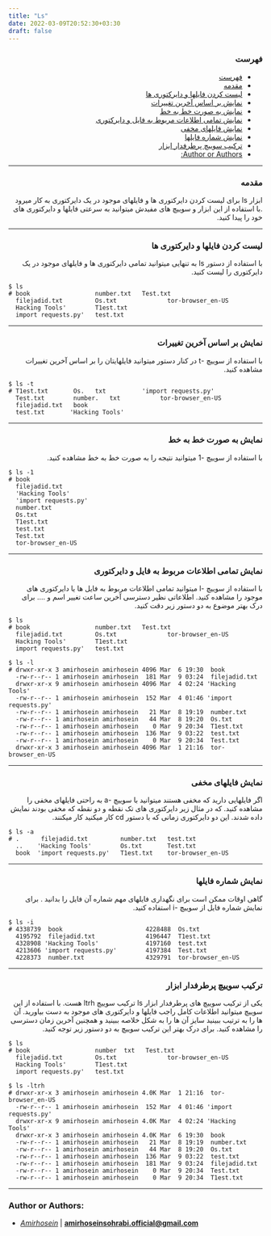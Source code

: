 ```yaml
---
title: "Ls"
date: 2022-03-09T20:52:30+03:30
draft: false
---
```


<div dir='rtl'>

### فهرست

- [فهرست](#فهرست)
- [مقدمه](#مقدمه)
- [لیست کردن فایلها و دایرکتوری ها](#لیست-کردن-فایلها-و-دایرکتوری-ها)
- [نمایش بر اساس آخرین تغییرات](#نمایش-بر-اساس-آخرین-تغییرات)
- [نمایش به صورت خط به خط](#نمایش-به-صورت-خط-به-خط)
- [نمایش تمامی اطلاعات مربوط به فایل و دایرکتوری](#نمایش-تمامی-اطلاعات-مربوط-به-فایل-و-دایرکتوری)
- [نمایش فایلهای مخفی](#نمایش-فایلهای-مخفی)
- [نمایش شماره فایلها](#نمایش-شماره-فایلها)
- [ترکیب سوییچ پرطرفدار ابزار](#ترکیب-سوییچ-پرطرفدار-ابزار)
- [Author or Authors:](#author-or-authors)
</div>


---
<div dir='rtl'>

### مقدمه
ابزار ls برای لیست کردن دایرکتوری ها و فایلهای موجود در یک دایرکتوری به کار میرود .با استفاده از این ابزار و سوییچ های مفیدش میتوانید به سرعتی فایلها و دایرکتوری های خود را پیدا کنید.
</div>


---
<div dir='rtl'>

### لیست کردن فایلها و دایرکتوری ها
با استفاده از دستور ls به تنهایی میتوانید تمامی دایرکتوری ها و فایلهای موجود در یک دایرکتوری را لیست کنید.
</div>

    $ ls
    # book                  number.txt   Test.txt
      filejadid.txt         Os.txt              tor-browser_en-US
      Hacking Tools'        T1est.txt
      import requests.py'   test.txt
                                

---
<div dir='rtl'>

### نمایش بر اساس آخرین تغییرات
با استفاده از سوییچ -t در کنار دستور میتوانید فایلهایتان را بر اساس آخرین تغییرات مشاهده کنید.
</div>

    $ ls -t
    # T1est.txt       Os.   txt          'import requests.py'
      Test.txt        number.   txt           tor-browser_en-US
      filejadid.txt   book
      test.txt       'Hacking Tools'
    

---
<div dir='rtl'>

### نمایش به صورت خط به خط
با استفاده از سوییچ -1 میتوانید نتیجه را به صورت خط به خط مشاهده کنید.
</div>

    $ ls -1
    # book
      filejadid.txt
      'Hacking Tools'
      'import requests.py'
      number.txt
      Os.txt
      T1est.txt
      test.txt
      Test.txt
      tor-browser_en-US
      

---
<div dir='rtl'>

### نمایش تمامی اطلاعات مربوط به فایل و دایرکتوری
با استفاده از سوییچ -l میتوانید تمامی اطلاعات مربوط به فایل ها یا دایرکتوری های موجود را مشاهده کنید. اطلاعاتی نظیر دسترسی آخرین ساعت تغییر اسم و ....
برای درک بهتر موضوع به دو دستور زیر دقت کنید.
</div>

    $ ls
    # book                  number.txt   Test.txt
      filejadid.txt         Os.txt              tor-browser_en-US
      Hacking Tools'        T1est.txt
      import requests.py'   test.txt

    $ ls -l
    # drwxr-xr-x 3 amirhosein amirhosein 4096 Mar  6 19:30  book
      -rw-r--r-- 1 amirhosein amirhosein  181 Mar  9 03:24  filejadid.txt
      drwxr-xr-x 9 amirhosein amirhosein 4096 Mar  4 02:24 'Hacking       Tools'                                                      
      -rw-r--r-- 1 amirhosein amirhosein  152 Mar  4 01:46 'import requests.py'
      -rw-r--r-- 1 amirhosein amirhosein   21 Mar  8 19:19  number.txt
      -rw-r--r-- 1 amirhosein amirhosein   44 Mar  8 19:20  Os.txt
      -rw-r--r-- 1 amirhosein amirhosein    0 Mar  9 20:34  T1est.txt
      -rw-r--r-- 1 amirhosein amirhosein  136 Mar  9 03:22  test.txt
      -rw-r--r-- 1 amirhosein amirhosein    0 Mar  9 20:34  Test.txt
      drwxr-xr-x 3 amirhosein amirhosein 4096 Mar  1 21:16  tor-browser_en-US  

---
<div dir='rtl'>

### نمایش فایلهای مخفی
اگر فایلهایی دارید که مخفی هستند میتوانید با سوییچ -a به راحتی فایلهای مخفی را مشاهده کنید.
که در مثال زیر دایرکتوری های تک نقطه و دو نقطه که مخفی بودند نمایش داده شدند.
این دو دایرکتوری زمانی که با دستور cd کار میکنید کار میکنند.
</div>

    $ ls -a
    # .      filejadid.txt         number.txt   test.txt
      ..    'Hacking Tools'        Os.txt       Test.txt
      book  'import requests.py'   T1est.txt    tor-browser_en-US
       
---
<div dir='rtl'>

### نمایش شماره فایلها
گاهی اوقات ممکن است برای نگهداری فایلهای مهم شماره آن فایل را بدانید . برای نمایش شماره فایل از سوییچ -i استفاده کنید.
</div>

    $ ls -i
    # 4338739  book                       4228488  Os.txt
      4195792  filejadid.txt              4196447  T1est.txt
      4328908 'Hacking Tools'             4197160  test.txt
      4213606 'import requests.py'        4197384  Test.txt
      4228373  number.txt                 4329791  tor-browser_en-US
             

---

<div dir='rtl'>

### ترکیب سوییچ پرطرفدار ابزار
یکی از ترکیب سوییچ های پرطرفدار ابزار ls ترکیب سوییچ ltrh هست.
با استفاده از این سوییچ میتوانید اطلاعات کامل راجب فایلها و دایرکتوری های موجود به دست بیاورید. آن ها را به ترتیب ببینید سایز آن ها را به شکل خلاصه ببینید و همچنین آخرین زمان دسترسی را مشاهده کنید.
برای درک بهتر این ترکیب سوییچ به دو دستور زیر توجه کنید.
</div>


    $ ls
    # book                  number  txt   Test.txt
      filejadid.txt         Os.txt              tor-browser_en-US
      Hacking Tools'        T1est.txt
      import requests.py'   test.txt

    $ ls -ltrh
    # drwxr-xr-x 3 amirhosein amirhosein 4.0K Mar  1 21:16  tor-browser_en-US                                                   
      -rw-r--r-- 1 amirhosein amirhosein  152 Mar  4 01:46 'import requests.py'
      drwxr-xr-x 9 amirhosein amirhosein 4.0K Mar  4 02:24 'Hacking       Tools'                                                      
      drwxr-xr-x 3 amirhosein amirhosein 4.0K Mar  6 19:30  book
      -rw-r--r-- 1 amirhosein amirhosein   21 Mar  8 19:19  number.txt
      -rw-r--r-- 1 amirhosein amirhosein   44 Mar  8 19:20  Os.txt
      -rw-r--r-- 1 amirhosein amirhosein  136 Mar  9 03:22  test.txt
      -rw-r--r-- 1 amirhosein amirhosein  181 Mar  9 03:24  filejadid.txt
      -rw-r--r-- 1 amirhosein amirhosein    0 Mar  9 20:34  Test.txt
      -rw-r--r-- 1 amirhosein amirhosein    0 Mar  9 20:34  T1est.txt
      

---

### Author or Authors:

- *[Amirhosein](https://github.com/amirhoseinsb)* | **<amirhoseinsohrabi.official@gmail.com>**

